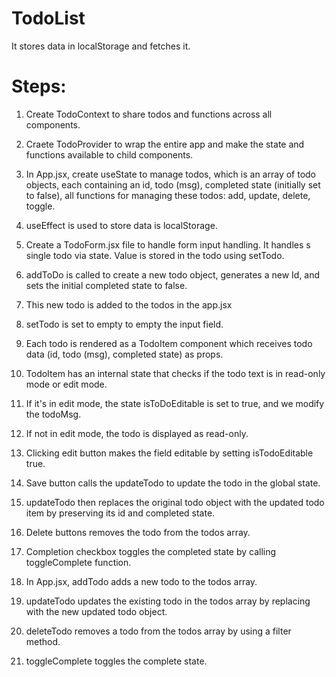 # TodoList

It stores data in localStorage and fetches it.

# Steps:

1. Create TodoContext to share todos and functions across all components.
2. Craete TodoProvider to wrap the entire app and make the state and functions available to child components.
3. In App.jsx, create useState to manage todos, which is an array of todo objects, each containing an id, todo (msg), completed state (initially set to false), all functions for managing these todos: add, update, delete, toggle.
4. useEffect is used to store data is localStorage.

5. Create a TodoForm.jsx file to handle form input handling. It handles s single todo via state. Value is stored in the todo using setTodo.
6. addToDo is called to create a new todo object, generates a new Id, and sets the initial completed state to false.
7. This new todo is added to the todos in the app.jsx
8. setTodo is set to empty to empty the input field.

9. Each todo is rendered as a TodoItem component which receives todo data (id, todo (msg), completed state) as props.
10. TodoItem has an internal state that checks if the todo text is in read-only mode or edit mode.
11. If it's in edit mode, the state isToDoEditable is set to true, and we modify the todoMsg.
12. If not in edit mode, the todo is displayed as read-only.
13. Clicking edit button makes the field editable by setting isTodoEditable true.
14. Save button calls the updateTodo to update the todo in the global state.
15. updateTodo then replaces the original todo object with the updated todo item by preserving its id and completed state.

16. Delete buttons removes the todo from the todos array.
17. Completion checkbox toggles the completed state by calling toggleComplete function.

18. In App.jsx, addTodo adds a new todo to the todos array.
19. updateTodo updates the existing todo in the todos array by replacing with the new updated todo object.
20. deleteTodo removes a todo from the todos array by using a filter method.
21. toggleComplete toggles the complete state.
